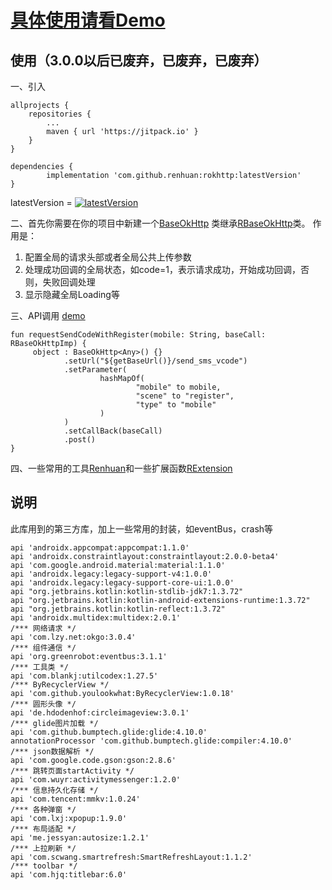 # [具体使用请看Demo](https://github.com/renhuan/ganhuo/blob/master/app/src/main/java/com/android/ganhuo/http/Api.kt)
## 使用（3.0.0以后已废弃，已废弃，已废弃）

一、引入

	allprojects {
		repositories {
			...
			maven { url 'https://jitpack.io' }
		}
	}
  
	dependencies {
	        implementation 'com.github.renhuan:rokhttp:latestVersion'
	}
	
 latestVersion = [![latestVersion](https://jitpack.io/v/renhuan2015/rokhttp.svg)](https://jitpack.io/#renhuan2015/rokhttp)
 
二、首先你需要在你的项目中新建一个[BaseOkHttp](https://github.com/renhuan2015/rokhttp/blob/master/app/src/main/java/com/renhuan/administrator/myokhttp/config/BaseOkHttp.kt)
类继承[RBaseOkHttp](https://github.com/renhuan2015/rokhttp/blob/master/okhttplib/src/main/java/com/renhuan/okhttplib/http/RBaseOkHttp.kt)类。
作用是：
1. 配置全局的请求头部或者全局公共上传参数
2. 处理成功回调的全局状态，如code=1，表示请求成功，开始成功回调，否则，失败回调处理
3. 显示隐藏全局Loading等

三、API调用 [demo](https://github.com/renhuan2015/rokhttp/blob/master/app/src/main/java/com/renhuan/administrator/myokhttp/config/Api.kt)

 	fun requestSendCodeWithRegister(mobile: String, baseCall: RBaseOkHttpImp) {
       	 object : BaseOkHttp<Any>() {}
                .setUrl("${getBaseUrl()}/send_sms_vcode")
                .setParameter(
                        hashMapOf(
                                "mobile" to mobile,
                                "scene" to "register",
                                "type" to "mobile"
                        )
                )
                .setCallBack(baseCall)
                .post()
    }
      
 四、一些常用的工具[Renhuan](https://github.com/renhuan2015/rokhttp/blob/master/okhttplib/src/main/java/com/renhuan/okhttplib/utils/Renhuan.kt)和一些扩展函数[RExtension](https://github.com/renhuan2015/rokhttp/blob/master/okhttplib/src/main/java/com/renhuan/okhttplib/utils/RExtension.kt)
 
 ## 说明
 
 此库用到的第三方库，加上一些常用的封装，如eventBus，crash等
 
    api 'androidx.appcompat:appcompat:1.1.0'
    api 'androidx.constraintlayout:constraintlayout:2.0.0-beta4'
    api 'com.google.android.material:material:1.1.0'
    api 'androidx.legacy:legacy-support-v4:1.0.0'
    api 'androidx.legacy:legacy-support-core-ui:1.0.0'
    api "org.jetbrains.kotlin:kotlin-stdlib-jdk7:1.3.72"
    api "org.jetbrains.kotlin:kotlin-android-extensions-runtime:1.3.72"
    api "org.jetbrains.kotlin:kotlin-reflect:1.3.72"
    api 'androidx.multidex:multidex:2.0.1'
    /*** 网络请求 */
    api 'com.lzy.net:okgo:3.0.4'
    /*** 组件通信 */
    api 'org.greenrobot:eventbus:3.1.1'
    /*** 工具类 */
    api 'com.blankj:utilcodex:1.27.5'
    /*** ByRecyclerView */
    api 'com.github.youlookwhat:ByRecyclerView:1.0.18'
    /*** 圆形头像 */
    api 'de.hdodenhof:circleimageview:3.0.1'
    /*** glide图片加载 */
    api 'com.github.bumptech.glide:glide:4.10.0'
    annotationProcessor 'com.github.bumptech.glide:compiler:4.10.0'
    /*** json数据解析 */
    api 'com.google.code.gson:gson:2.8.6'
    /*** 跳转页面startActivity */
    api 'com.wuyr:activitymessenger:1.2.0'
    /*** 信息持久化存储 */
    api 'com.tencent:mmkv:1.0.24'
    /*** 各种弹窗 */
    api 'com.lxj:xpopup:1.9.0'
    /*** 布局适配 */
    api 'me.jessyan:autosize:1.2.1'
    /*** 上拉刷新 */
    api 'com.scwang.smartrefresh:SmartRefreshLayout:1.1.2'
    /*** toolbar */
    api 'com.hjq:titlebar:6.0'
